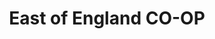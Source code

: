 ---
title: "East of England CO-OP"
url: /burnham-on-crouch/east-of-england-co-op/
shop: supermarket
---